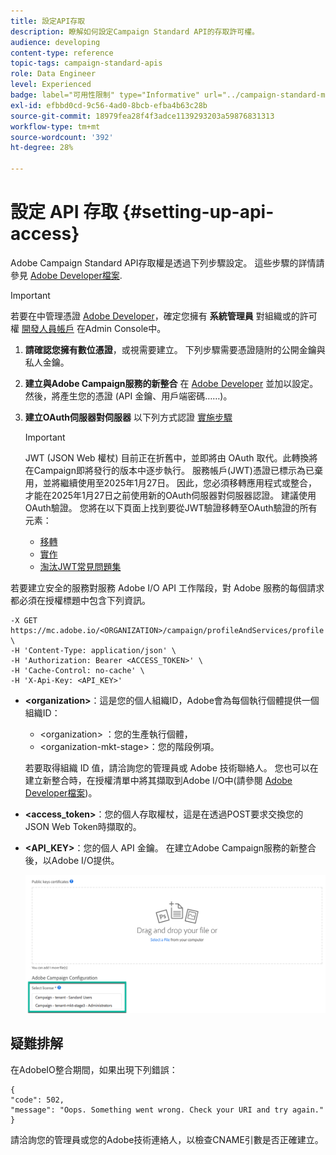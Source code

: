 ```yaml
---
title: 設定API存取
description: 瞭解如何設定Campaign Standard API的存取許可權。
audience: developing
content-type: reference
topic-tags: campaign-standard-apis
role: Data Engineer
level: Experienced
badge: label="可用性限制" type="Informative" url="../campaign-standard-migration-home.md" tooltip="僅限Campaign Standard已移轉的使用者"
exl-id: efbbd0cd-9c56-4ad0-8bcb-efba4b63c28b
source-git-commit: 18979fea28f4f3adce1139293203a59876831313
workflow-type: tm+mt
source-wordcount: '392'
ht-degree: 28%

---
```


# 設定 API 存取 {#setting-up-api-access}

Adobe Campaign Standard API存取權是透過下列步驟設定。 這些步驟的詳情請參見 [Adobe Developer檔案](https://developer.adobe.com/developer-console/docs/guides/#!AdobeDocs/adobeio-auth/master/AuthenticationOverview/ServiceAccountIntegration.md).

>[!IMPORTANT]
>
>若要在中管理憑證 [Adobe Developer](https://developer.adobe.com/)，確定您擁有 **系統管理員** 對組織或的許可權 [開發人員帳戶](https://helpx.adobe.com/jp/enterprise/using/manage-developers.html) 在Admin Console中。

1. **請確認您擁有數位憑證**，或視需要建立。 下列步驟需要憑證隨附的公開金鑰與私人金鑰。
1. **建立與Adobe Campaign服務的新整合** 在 [Adobe Developer](https://developer.adobe.com/) 並加以設定。 然後，將產生您的憑證 (API 金鑰、用戶端密碼……)。
1. **建立OAuth伺服器對伺服器** 以下列方式認證 [實施步驟](https://developer.adobe.com/developer-console/docs/guides/authentication/ServerToServerAuthentication/implementation/)

   >[!IMPORTANT]
   >
   >JWT (JSON Web 權杖) 目前正在折舊中，並即將由 OAuth 取代。此轉換將在Campaign即將發行的版本中逐步執行。 服務帳戶(JWT)憑證已標示為已棄用，並將繼續使用至2025年1月27日。 因此，您必須移轉應用程式或整合，才能在2025年1月27日之前使用新的OAuth伺服器對伺服器認證。 建議使用OAuth驗證。 您將在以下頁面上找到要從JWT驗證移轉至OAuth驗證的所有元素：
   >* [移轉](https://developer.adobe.com/developer-console/docs/guides/authentication/ServerToServerAuthentication/migration/)
   >* [實作](https://developer.adobe.com/developer-console/docs/guides/authentication/ServerToServerAuthentication/implementation/)
   >* [淘汰JWT常見問題集](https://developer.adobe.com/developer-console/docs/guides/authentication/ServerToServerAuthentication/faqs/)

若要建立安全的服務對服務 Adobe I/O API 工作階段，對 Adobe 服務的每個請求都必須在授權標題中包含下列資訊。

```
-X GET https://mc.adobe.io/<ORGANIZATION>/campaign/profileAndServices/profile \
-H 'Content-Type: application/json' \
-H 'Authorization: Bearer <ACCESS_TOKEN>' \
-H 'Cache-Control: no-cache' \
-H 'X-Api-Key: <API_KEY>'
```

* **&lt;organization>**：這是您的個人組織ID，Adobe會為每個執行個體提供一個組織ID：

   * &lt;organization> ：您的生產執行個體，
   * &lt;organization-mkt-stage>：您的階段例項。

  若要取得組織 ID 值，請洽詢您的管理員或 Adobe 技術聯絡人。 您也可以在建立新整合時，在授權清單中將其擷取到Adobe I/O中(請參閱 <a href="https://developer.adobe.com/developer-console/docs/guides/authentication/">Adobe Developer檔案</a>)。

* **&lt;access_token>**：您的個人存取權杖，這是在透過POST要求交換您的JSON Web Token時擷取的。

* **&lt;API_KEY>**：您的個人 API 金鑰。 在建立Adobe Campaign服務的新整合後，以Adobe I/O提供。

  ![替代文字](assets/tenant.png)

## 疑難排解

在AdobeIO整合期間，如果出現下列錯誤：

```
{ 
"code": 502, 
"message": "Oops. Something went wrong. Check your URI and try again." 
}
```


請洽詢您的管理員或您的Adobe技術連絡人，以檢查CNAME引數是否正確建立。
